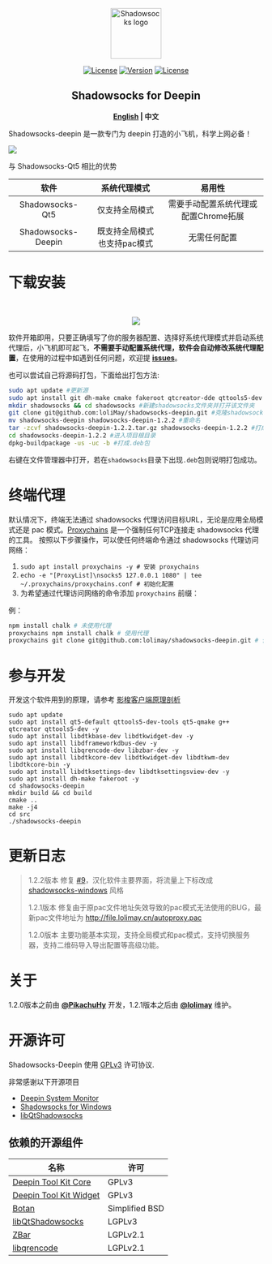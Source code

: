 <p align="center"><a href="https://github.com/lolimay/shadowsocks-deepin" target="_blank" rel="noopener noreferrer"><img width="100" src="http://images.lolimay.cn/18-9-28/52492273.jpg" alt="Shadowsocks logo"></a></p><p align="center">
  <a href="https://github.com/lolimay/shadowsocks-deepin"><img src="https://img.shields.io/github/stars/lolimay/shadowsocks-deepin.svg" alt="License"></a>
  <a href="https://github.com/lolimay/shadowsocks-deepin"><img src="https://img.shields.io/badge/version-1.2.2-brightgreen.svg" alt="Version"></a>
  <a href="https://github.com/lolimay/shadowsocks-deepin"><img src="https://img.shields.io/badge/license-GPLv3-green.svg" alt="License"></a>
</p>

<h2 align="center">Shadowsocks for Deepin</h2>

**<p align="center"><a href="https://github.com/lolimay/shadowsocks-deepin">English</a> | 中文</p>**

Shadowsocks-deepin 是一款专门为 deepin 打造的小飞机，科学上网必备！

![](/docs/images/shadowsocks-deepin.jpg)


与 Shadowsocks-Qt5 相比的优势

|软件|系统代理模式|易用性|
|:-:|:-:|:-:|
|Shadowsocks-Qt5|仅支持全局模式|需要手动配置系统代理或配置Chrome拓展|
|Shadowsocks-Deepin|既支持全局模式也支持pac模式|无需任何配置

# 下载安装
<br>
<p align="center"><a href="http://file.lolimay.cn/shadowsocks-deepin_1.2.2_amd64.deb"><img src="http://images.lolimay.cn/18-9-28/51226561.jpg"/></a></p>

软件开箱即用，只要正确填写了你的服务器配置、选择好系统代理模式并启动系统代理后，小飞机即可起飞，**不需要手动配置系统代理，软件会自动修改系统代理配置**，在使用的过程中如遇到任何问题，欢迎提 [**issues**](https://github.com/loliMay/shadowsocks-deepin/issues/new)。

也可以尝试自己将源码打包，下面给出打包方法:
````bash
sudo apt update #更新源
sudo apt install git dh-make cmake fakeroot qtcreator-dde qttools5-dev g++ -y #安装相关依赖
mkdir shadowsocks && cd shadowsocks #新建shadowsocks文件夹并打开该文件夹
git clone git@github.com:loliMay/shadowsocks-deepin.git #克隆shadowsocks-deepin仓库
mv shadowsocks-deepin shadowsocks-deepin-1.2.2 #重命名
tar -zcvf shadowsocks-deepin-1.2.2.tar.gz shadowsocks-deepin-1.2.2 #打成.tar.gz包
cd shadowsocks-deepin-1.2.2 #进入项目根目录
dpkg-buildpackage -us -uc -b #打成.deb包
````

右键在文件管理器中打开，若在`shadowsocks`目录下出现`.deb`包则说明打包成功。


# 终端代理
默认情况下，终端无法通过 shadowsocks 代理访问目标URL，无论是应用全局模式还是 pac 模式。[Proxychains](https://github.com/haad/proxychains) 是一个强制任何TCP连接走 shadowsocks 代理的工具。 按照以下步骤操作，可以使任何终端命令通过 shadowsocks 代理访问网络：

1. `sudo apt install proxychains -y # 安装 proxychains`
2. `echo -e "[ProxyList]\nsocks5 127.0.0.1 1080" | tee ~/.proxychains/proxychains.conf # 初始化配置`
3. 为希望通过代理访问网络的命令添加 `proxychains` 前缀：

例：
````bash
npm install chalk # 未使用代理
proxychains npm install chalk # 使用代理
proxychains git clone git@github.com:lolimay/shadowsocks-deepin.git # 使用代理
````

# 参与开发

开发这个软件用到的原理，请参考 [影梭客户端原理剖析](/docs/影梭客户端原理剖析.md)

````
sudo apt update
sudo apt install qt5-default qttools5-dev-tools qt5-qmake g++ qtcreator qttools5-dev -y
sudo apt install libdtkbase-dev libdtkwidget-dev -y
sudo apt install libdframeworkdbus-dev -y
sudo apt install libqrencode-dev libzbar-dev -y
sudo apt install libdtkcore-dev libdtkwidget-dev libdtkwm-dev libdtkcore-bin -y
sudo apt install libdtksettings-dev libdtksettingsview-dev -y
sudo apt install dh-make fakeroot -y
cd shadowsocks-deepin
mkdir build && cd build
cmake ..
make -j4
cd src
./shadowsocks-deepin
````
# 更新日志
> 1.2.2版本 修复 [#9](https://github.com/lolimay/shadowsocks-deepin/issues/9)，汉化软件主要界面，将流量上下标改成 [shadowsocks-windows](https://github.com/shadowsocks/shadowsocks-windows) 风格
>
> 1.2.1版本 修复由于原pac文件地址失效导致的pac模式无法使用的BUG，最新pac文件地址为 http://file.lolimay.cn/autoproxy.pac
>
> 1.2.0版本 主要功能基本实现，支持全局模式和pac模式，支持切换服务器，支持二维码导入导出配置等高级功能。

# 关于
1.2.0版本之前由 **[@PikachuHy](https://github.com/PikachuHy)** 开发，1.2.1版本之后由 **[@lolimay](https://github.com/lolimay)** 维护。

# 开源许可

Shadowsocks-Deepin 使用 [GPLv3](LICENSE) 许可协议.

非常感谢以下开源项目 

- [Deepin System Monitor](https://github.com/linuxdeepin/deepin-system-monitor)
- [Shadowsocks for Windows](https://github.com/shadowsocks/shadowsocks-windows)
- [libQtShadowsocks](https://github.com/shadowsocks/libQtShadowsocks)

## 依赖的开源组件
| 名称                   | 许可        |
| ---------------------- | -------------- |
| [Deepin Tool Kit Core](https://github.com/linuxdeepin/dtkcore)   | GPLv3          |
| [Deepin Tool Kit Widget](https://github.com/linuxdeepin/dtkwidget) | GPLv3          |
| [Botan](https://github.com/randombit/botanss)                  | Simplified BSD |
| [libQtShadowsocks](https://github.com/shadowsocks/libQtShadowsocks)       | LGPLv3         |
| [ZBar](https://github.com/ZBar/ZBar)                   | LGPLv2.1       |
| [libqrencode](https://github.com/fukuchi/libqrencode)            | LGPLv2.1       |



